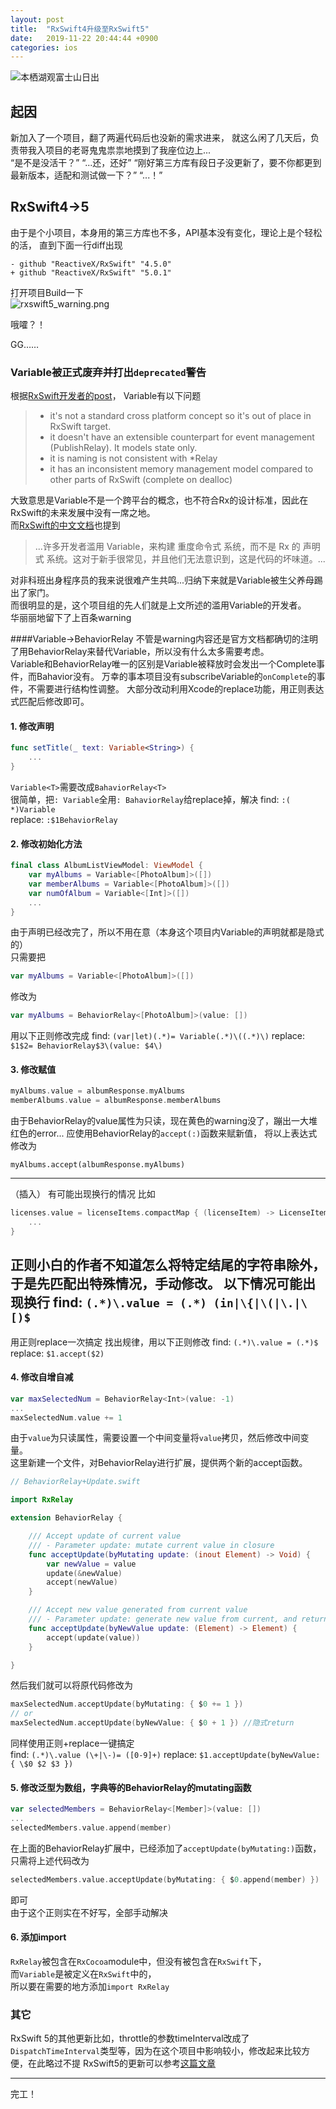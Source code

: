 ```yaml
---
layout: post
title:  "RxSwift4升级至RxSwift5"
date:   2019-11-22 20:44:44 +0900
categories: ios
---
```


![本栖湖观富士山日出](http://upload-images.jianshu.io/upload_images/1971022-fa9d13cefa89464f.jpg)  

## 起因
新加入了一个项目，翻了两遍代码后也没新的需求进来，
就这么闲了几天后，负责带我入项目的老哥鬼鬼祟祟地摸到了我座位边上...  
“是不是没活干？”
“...还，还好”
“刚好第三方库有段日子没更新了，要不你都更到最新版本，适配和测试做一下？”
“...！”

## RxSwift4->5
由于是个小项目，本身用的第三方库也不多，API基本没有变化，理论上是个轻松的活，
直到下面一行diff出现
```git
- github "ReactiveX/RxSwift" "4.5.0"
+ github "ReactiveX/RxSwift" "5.0.1"
```

打开项目Build一下  
![rxswift5_warning.png](https://upload-images.jianshu.io/upload_images/1971022-cdfc498d04b6a81d.png?imageMogr2/auto-orient/strip%7CimageView2/2/w/1240)

哦嚯？！  

GG……

### Variable被正式废弃并打出`deprecated`警告
根据[RxSwift开发者的post](https://github.com/ReactiveX/RxSwift/issues/1501#issuecomment-347021795)，
Variable有以下问题
> - it's not a standard cross platform concept so it's out of place in RxSwift target.
> - it doesn't have an extensible counterpart for event management (PublishRelay). It models state only.
> - it is naming is not consistent with *Relay
> - it has an inconsistent memory management model compared to other parts of RxSwift (complete on dealloc)  

大致意思是Variable不是一个跨平台的概念，也不符合Rx的设计标准，因此在RxSwift的未来发展中没有一席之地。  
而[RxSwift的中文文档](https://beeth0ven.github.io/RxSwift-Chinese-Documentation/content/rxswift_core/observable_and_observer/variable.html)也提到

> ...许多开发者滥用 Variable，来构建 重度命令式 系统，而不是 Rx 的 声明式 系统。这对于新手很常见，并且他们无法意识到，这是代码的坏味道。...

对非科班出身程序员的我来说很难产生共鸣...归纳下来就是Variable被生父养母踢出了家门。  
而很明显的是，这个项目组的先人们就是上文所述的滥用Variable的开发者。  
华丽丽地留下了上百条warning

####Variable->BehaviorRelay
不管是warning内容还是官方文档都确切的注明了用BehaviorRelay来替代Variable，所以没有什么太多需要考虑。  
Variable和BehaviorRelay唯一的区别是Variable被释放时会发出一个Complete事件，而Bahavior没有。
万幸的事本项目没有subscribeVariable的`onComplete`的事件，不需要进行结构性调整。
大部分改动利用Xcode的replace功能，用正则表达式匹配后修改即可。

#### 1. 修改声明
```swift
func setTitle(_ text: Variable<String>) {
    ...
}
```
`Variable<T>`需要改成`BahaviorRelay<T>`  
很简单，把`: Variable`全用`: BahaviorRelay`给replace掉，解决
find: `:( *)Variable`  
replace: `:$1BehaviorRelay`  

#### 2. 修改初始化方法
```swift
final class AlbumListViewModel: ViewModel {
    var myAlbums = Variable<[PhotoAlbum]>([])
    var memberAlbums = Variable<[PhotoAlbum]>([])
    var numOfAlbum = Variable<[Int]>([])
    ...
}
```
由于声明已经改完了，所以不用在意（本身这个项目内Variable的声明就都是隐式的）  
只需要把
```swift
var myAlbums = Variable<[PhotoAlbum]>([])
```
修改为
```swift
var myAlbums = BehaviorRelay<[PhotoAlbum]>(value: [])
```
用以下正则修改完成
find: `(var|let)(.*)= Variable(.*)\((.*)\)`
replace: `$1$2= BehaviorRelay$3\(value: $4\)`

#### 3. 修改赋值
```swift
myAlbums.value = albumResponse.myAlbums
memberAlbums.value = albumResponse.memberAlbums
```
由于BehaviorRelay的value属性为只读，现在黄色的warning没了，蹦出一大堆红色的error...
应使用BehaviorRelay的`accept(:)`函数来赋新值，
将以上表达式修改为
```
myAlbums.accept(albumResponse.myAlbums)
```
---
（插入）
有可能出现换行的情况
比如
```swift
licenses.value = licenseItems.compactMap { (licenseItem) -> LicenseItem? in
    ...
}
```
正则小白的作者不知道怎么将特定结尾的字符串除外，于是先匹配出特殊情况，手动修改。
以下情况可能出现换行
find: `(.*)\.value = (.*) (in|\{|\(|\.|\[)$`  
---
用正则replace一次搞定
找出规律，用以下正则修改
find: `(.*)\.value = (.*)$`
replace: `$1.accept($2)`

#### 4. 修改自增自减
```swift
var maxSelectedNum = BehaviorRelay<Int>(value: -1)
...
maxSelectedNum.value += 1
```
由于`value`为只读属性，需要设置一个中间变量将`value`拷贝，然后修改中间变量。  
这里新建一个文件，对BehaviorRelay进行扩展，提供两个新的accept函数。
```swift
// BehaviorRelay+Update.swift

import RxRelay

extension BehaviorRelay {

    /// Accept update of current value
    /// - Parameter update: mutate current value in closure
    func acceptUpdate(byMutating update: (inout Element) -> Void) {
        var newValue = value
        update(&newValue)
        accept(newValue)
    }

    /// Accept new value generated from current value
    /// - Parameter update: generate new value from current, and return it
    func acceptUpdate(byNewValue update: (Element) -> Element) {
        accept(update(value))
    }

}
```
然后我们就可以将原代码修改为
```swift
maxSelectedNum.acceptUpdate(byMutating: { $0 += 1 })
// or
maxSelectedNum.acceptUpdate(byNewValue: { $0 + 1 }) //隐式return
```
同样使用正则+replace一键搞定  
find: `(.*)\.value (\+|\-)= ([0-9]+)`
replace: `$1.acceptUpdate(byNewValue: { \$0 $2 $3 })`

#### 5. 修改泛型为数组，字典等的BehaviorRelay的mutating函数
```swift
var selectedMembers = BehaviorRelay<[Member]>(value: [])
...
selectedMembers.value.append(member)
```
在上面的BehaviorRelay扩展中，已经添加了`acceptUpdate(byMutating:)`函数，只需将上述代码改为
```swift
selectedMembers.value.acceptUpdate(byMutating: { $0.append(member) })
```
即可  
由于这个正则实在不好写，全部手动解决  

#### 6. 添加import
`RxRelay`被包含在`RxCocoa`module中，但没有被包含在`RxSwift`下，  
而`Variable`是被定义在`RxSwift`中的，  
所以要在需要的地方添加`import RxRelay`

### 其它
RxSwift 5的其他更新比如，throttle的参数timeInterval改成了`DispatchTimeInterval`类型等，因为在这个项目中影响较小，修改起来比较方便，在此略过不提
RxSwift5的更新可以参考[这篇文章](https://medium.com/@freak4pc/whats-new-in-rxswift-5-f7a5c8ee48e7)

---

完工！
